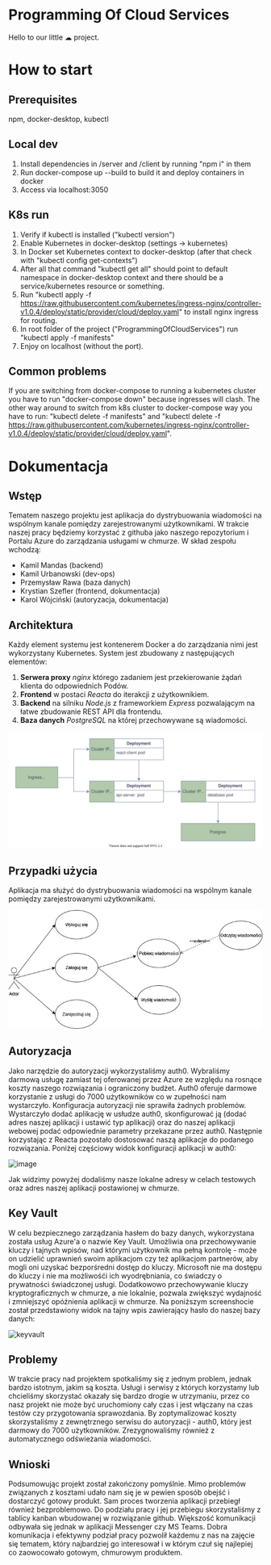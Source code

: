 # Programming Of Cloud Services

Hello to our little ☁ project.

# How to start

## Prerequisites
npm, docker-desktop, kubectl

## Local dev

1. Install dependencies in /server and /client by running "npm i" in them
2. Run docker-compose up --build to build it and deploy containers in docker
3. Access via localhost:3050

## K8s run

1. Verify if kubectl is installed ("kubectl version")
1. Enable Kubernetes in docker-desktop (settings -> kubernetes)
2. In Docker set Kubernetes context to docker-desktop (after that check with "kubectl config get-contexts")
3. After all that command "kubectl get all" should point to default namespace in docker-desktop context 
    and there should be a service/kubernetes resource or something.
4. Run "kubectl apply -f https://raw.githubusercontent.com/kubernetes/ingress-nginx/controller-v1.0.4/deploy/static/provider/cloud/deploy.yaml" to 
    install nginx ingress for routing.
5. In root folder of the project ("ProgrammingOfCloudServices") run "kubectl apply -f manifests"
6. Enjoy on localhost (without the port).


## Common problems

If you are switching from docker-compose to running a kubernetes cluster you have to run "docker-compose down" because ingresses will clash.
The other way around to switch from k8s cluster to docker-compose way you have to run:
"kubectl delete -f manifests" and "kubectl delete -f  https://raw.githubusercontent.com/kubernetes/ingress-nginx/controller-v1.0.4/deploy/static/provider/cloud/deploy.yaml".

# Dokumentacja

## Wstęp

Tematem naszego projektu jest aplikacja do dystrybuowania wiadomości na wspólnym kanale pomiędzy zarejestrowanymi użytkownikami. W trakcie naszej pracy będziemy korzystać z githuba jako naszego repozytorium i Portalu Azure do zarządzania usługami w chmurze. W skład zespołu wchodzą:

- Kamil Mandas (backend)
- Kamil Urbanowski (dev-ops)
- Przemysław Rawa (baza danych)
- Krystian Szefler (frontend, dokumentacja)
- Karol Wójciński (autoryzacja, dokumentacja)

## Architektura

Każdy element systemu jest kontenerem Docker a do zarządzania nimi jest wykorzystany Kubernetes. System jest zbudowany z następujących elementów:
1.	**Serwera proxy** *nginx* którego zadaniem jest przekierowanie żądań klienta do odpowiednich Podów.
2.	**Frontend** w postaci *Reacta* do iterakcji z użytkownikiem.
3.	**Backend** na silniku *Node.js* z frameworkiem *Express* pozwalającym na łatwe zbudowanie REST API dla frontendu.
4.	**Baza danych** *PostgreSQL* na której przechowywane są wiadomości.

![Diagram architektury](./documentation/DiagramArchitektury.drawio.svg)

## Przypadki użycia

Aplikacja ma służyć do dystrybuowania wiadomości na wspólnym kanale pomiędzy zarejestrowanymi użytkownikami.

![Diagram przypadków użycia](./documentation/255927176_487888469032763_4747737515049667795_n.png)

## Autoryzacja

Jako narzędzie do autoryzacji wykorzystaliśmy auth0. Wybraliśmy darmową usługę zamiast tej oferowanej przez Azure ze względu na rosnące koszty naszego rozwiązania i ograniczony budżet. Auth0 oferuje darmowe korzystanie z usługi do 7000 użytkowników co w zupełności nam wystarczyło. Konfiguracja autoryzacji nie sprawiła żadnych problemów. Wystarczyło dodać aplikację w usłudze auth0, skonfigurować ją (dodać adres naszej aplikacji i ustawić typ aplikacji) oraz do naszej aplikacji webowej podać odpowiednie parametry przekazane przez auth0. Następnie korzystając z Reacta pozostało dostosować naszą aplikacje do podanego rozwiązania. Poniżej częściowy widok konfiguracji aplikacji w auth0:

![image](https://user-images.githubusercontent.com/37267080/148803373-33d80dfa-5589-42cc-b7a1-9e1934cc75fc.png)

Jak widzimy powyżej dodaliśmy nasze lokalne adresy w celach testowych oraz adres naszej aplikacji postawionej w chmurze.

## Key Vault

W celu bezpiecznego zarządzania hasłem do bazy danych, wykorzystana została usług Azure'a o nazwie Key Vault. Umożliwia ona przechowywanie kluczy i tajnych wpisów, nad którymi użytkownik ma pełną kontrolę - może on udzielić uprawnień swoim aplikacjom czy też aplikacjom partnerów, aby mogli oni uzyskać bezporśredni dostęp do kluczy. Microsoft nie ma dostępu do kluczy i nie ma możliwośći ich wyodrębniania, co świadczy o prywatności świadczonej usługi. Dodatkowowo przechowywanie kluczy kryptograficznych w chmurze, a nie lokalnie, pozwala zwiększyć wydajność i zmniejszyć opóźnienia aplikacji w chmurze. Na poniższym screenshocie został przedstawiony widok na tajny wpis zawierający hasło do naszej bazy danych:

![keyvault](https://user-images.githubusercontent.com/63351744/148702261-2cdad463-38f2-46fa-8358-50edb40ab7d0.PNG)

## Problemy

W trakcie pracy nad projektem spotkaliśmy się z jednym problem, jednak bardzo istotnym, jakim są koszta. Usługi i serwisy z których korzystamy lub chcieliśmy skorzystać okazały się bardzo drogie w utrzymaniu, przez co nasz projekt nie może być uruchomiony cały czas i jest włączany na czas testów czy przygotowania sprawozdania. By zoptymalizować koszty skorzystaliśmy z zewnętrznego serwisu do autoryzacji - auth0, który jest darmowy do 7000 użytkowników. Zrezygnowaliśmy również z automatycznego odświeżania wiadomości.

## Wnioski

Podsumowując projekt został zakończony pomyślnie. Mimo problemów związanych z kosztami udało nam się je w pewien sposób obejść i dostarczyć gotowy produkt. Sam proces tworzenia aplikacji przebiegł również bezproblemowo. Do podziału pracy i jej przebiegu skorzystaliśmy z tablicy kanban wbudowanej w rozwiązanie github. Większość komunikacji odbywała się jednak w aplikacji Messenger czy MS Teams. Dobra komunikacja i efektywny podział pracy pozwolił każdemu z nas na zajęcie się tematem, który najbardziej go interesował i w którym czuł się najlepiej co zaowocowało gotowym, chmurowym produktem.

